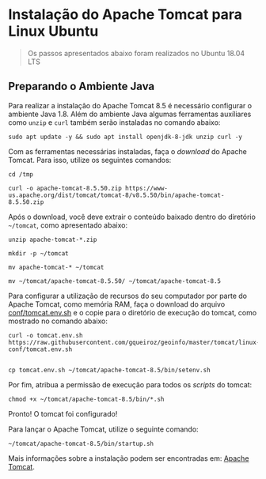 # Instalação do Apache Tomcat para Linux Ubuntu

> Os passos apresentados abaixo foram realizados no Ubuntu 18.04 LTS


## Preparando o Ambiente Java

Para realizar a instalação do Apache Tomcat 8.5 é necessário configurar o ambiente Java 1.8. Além do ambiente Java algumas ferramentas auxíliares como `unzip` e `curl` também serão instaladas no comando abaixo:

```shell
sudo apt update -y && sudo apt install openjdk-8-jdk unzip curl -y
```


Com as ferramentas necessárias instaladas, faça o *download* do Apache Tomcat. Para isso, utilize os seguintes comandos:

```shell
cd /tmp

curl -o apache-tomcat-8.5.50.zip https://www-us.apache.org/dist/tomcat/tomcat-8/v8.5.50/bin/apache-tomcat-8.5.50.zip
```


Após o download, você deve extrair o conteúdo baixado dentro do diretório `~/tomcat`, como apresentado abaixo:

```shell
unzip apache-tomcat-*.zip

mkdir -p ~/tomcat

mv apache-tomcat-* ~/tomcat

mv ~/tomcat/apache-tomcat-8.5.50/ ~/tomcat/apache-tomcat-8.5
```


Para configurar a utilização de recursos do seu computador por parte do Apache Tomcat, como memória RAM, faça o download do arquivo [conf/tomcat.env.sh](./linux-conf/tomcat.env.sh) e o copie para o diretório de execução do tomcat, como mostrado no comando abaixo:

```shell
curl -o tomcat.env.sh https://raw.githubusercontent.com/gqueiroz/geoinfo/master/tomcat/linux-conf/tomcat.env.sh


cp tomcat.env.sh ~/tomcat/apache-tomcat-8.5/bin/setenv.sh
```


Por fim, atribua a permissão de execução para todos os *scripts* do tomcat:

```shell
chmod +x ~/tomcat/apache-tomcat-8.5/bin/*.sh
```


Pronto! O tomcat foi configurado!


Para lançar o Apache Tomcat, utilize o seguinte comando:
```shell
~/tomcat/apache-tomcat-8.5/bin/startup.sh
```



Mais informações sobre a instalação podem ser encontradas em: [Apache Tomcat](http://tomcat.apache.org/).